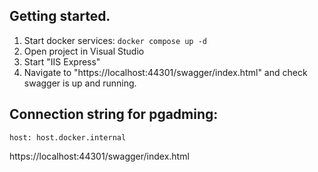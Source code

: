 ## Getting started.
1. Start docker services:
``` docker compose up -d ```
2. Open project in Visual Studio
3. Start "IIS Express"
4. Navigate to "https://localhost:44301/swagger/index.html" and check swagger is up and running.

## Connection string for pgadming:

```
host: host.docker.internal
```

https://localhost:44301/swagger/index.html

